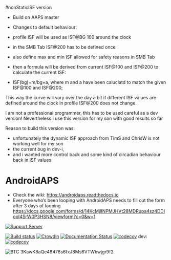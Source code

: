 #nonStaticISF version

- Build on AAPS master

- Changes to default behaviour:

- profile ISF will be used as ISF@BG 100 around the clock
- in the SMB Tab ISF@200 has to be defined once
- also define max and min ISF allowed for safety reasons in SMB Tab
- then a formula will be derived from current ISF@100 and ISF@200 to calculate the current ISF:
- ISF(bg)=m/bg+a, where m and a have been caluclatd to match the given ISF@100 and ISF@200;


This way the curve will vary over the day a bit if different ISF values are defined around the clock in profile
ISF@200 does not change.

I am not a professional programmer, this has to be used careful as a dev version!
Nevertheless i use this version for my son with good results so far

Reason to build this version was:

- unfortunately the dynamic ISF approach from TimS and ChrisW is not working well for my son
- the current bug in dev-i,
- and i wanted more control back and some kind of circadian behaviour back in ISF values





# AndroidAPS

* Check the wiki: https://androidaps.readthedocs.io
*  Everyone who’s been looping with AndroidAPS needs to fill out the form after 3 days of looping  https://docs.google.com/forms/d/14KcMjlINPMJHVt28MDRupa4sz4DDIooI4SrW0P3HSN8/viewform?c=0&w=1

[![Support Server](https://img.shields.io/discord/629952586895851530.svg?label=Discord&logo=Discord&colorB=7289da&style=for-the-badge)](https://discord.gg/4fQUWHZ4Mw)

[![Build status](https://travis-ci.org/nightscout/AndroidAPS.svg?branch=master)](https://travis-ci.org/nightscout/AndroidAPS)
[![Crowdin](https://d322cqt584bo4o.cloudfront.net/androidaps/localized.svg)](https://translations.androidaps.org/project/androidaps)
[![Documentation Status](https://readthedocs.org/projects/androidaps/badge/?version=latest)](https://androidaps.readthedocs.io/en/latest/?badge=latest)
[![codecov](https://codecov.io/gh/MilosKozak/AndroidAPS/branch/master/graph/badge.svg)](https://codecov.io/gh/MilosKozak/AndroidAPS)
dev: [![codecov](https://codecov.io/gh/MilosKozak/AndroidAPS/branch/dev/graph/badge.svg)](https://codecov.io/gh/MilosKozak/AndroidAPS)


![BTC](https://bitit.io/assets/coins/icon-btc-1e5a37bc0eb730ac83130d7aa859052bd4b53ac3f86f99966627801f7b0410be.svg) 3KawK8aQe48478s6fxJ8Ms6VTWkwjgr9f2
